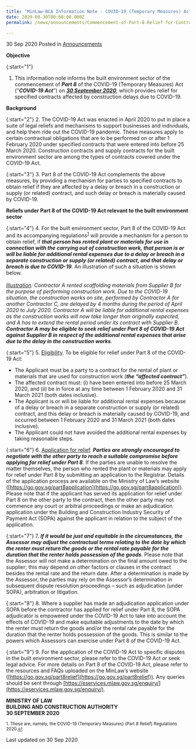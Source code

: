 ```yaml
---
title: 'MinLaw-BCA Information Note - COVID-19 (Temporary Measures) Act 2020 - Commencement of Part 8 Relief for Contracts Affected by Construction Delays'
date: 2020-09-30T00:00:00.000Z
permalink: /news/announcements/Commencement-of-Part-8-Relief-for-Contracts-Affected-by-Construction-Delays

---
```



30 Sep 2020 Posted in [Announcements](/news/announcements)

**Objective**

{:start="1"}
1. This information note informs the built environment sector of the commencement of <b><i>Part 8</i></b> of the COVID-19 (Temporary Measures) Act ("<b><i>COVID-19 Act</i></b>") on <b><i><u>30 September 2020</u></i></b>, which provides relief for specified contracts affected by construction delays due to COVID-19. 

**Background**

{:start="2"}
2. The COVID-19 Act was enacted in April 2020 to put in place a suite of legal reliefs and mechanisms to support businesses and individuals, and help them ride out the COVID-19 pandemic. These measures apply to certain contractual obligations that are to be performed on or after 1 February 2020 under specified contracts that were entered into before 25 March 2020. Construction contracts and supply contracts for the built environment sector are among the types of contracts covered under the COVID-19 Act.

{:start="3"}
3. Part 8 of the COVID-19 Act complements the above measures, by providing a mechanism for parties to specified contracts to obtain relief if they are affected by a delay or breach in a construction or supply (or related) contract, and such delay or breach is materially caused by COVID-19. 

**Reliefs under Part 8 of the COVID-19 Act relevant to the built environment sector**

{:start="4"}
4. For the built environment sector, Part 8 of the COVID-19 Act and its accompanying regulations<sup><a href="#fn1" id="ref1">1</a></sup> will provide a mechanism for a person to obtain relief, if <b><i>that person has rented plant or materials for use in connection with the carrying out of construction work, that person is or will be liable for additional rental expenses due to a delay or breach in a separate construction or supply (or related) contract, and that delay or breach is due to COVID-19</i></b>. An illustration of such a situation is shown below.
<br><br>
    <i><u>Illustration</u>:  Contractor A rented scaffolding materials from Supplier B for the purpose of performing construction work. Due to the COVID-19 situation, the construction works on site, performed by Contractor A for another Contractor C, are delayed by 4 months during the period of April 2020 to July 2020. Contractor A will be liable for additional rental expenses as the construction works will now take longer than originally expected, and A has to extend the rental period under its contract with Supplier B. <b>Contractor A may be eligible to seek relief under Part 8 of COVID-19 Act against Supplier B in respect of the additional rental expenses that arise due to the delay in the construction works</b>.</i>

{:start="5"}
5. <u>Eligibility</u>. To be eligible for relief under Part 8 of the COVID-19 Act: 

* The Applicant must be a party to a contract for the rental of plant or materials that are used for construction work (<b><i>the “affected contract”</i></b>).
* The affected contract must: (i) have been entered into before 25 March 2020, and (ii) be in force at any time between 1 February 2020 and 31 March 2021 (both dates inclusive). 
* The Applicant is or will be liable for additional rental expenses because of a delay or breach in a separate construction or supply (or related) contract, and this delay or breach is materially caused by COVID-19, and occurred between 1 February 2020 and 31 March 2021 (both dates inclusive).
* The Applicant could not have avoided the additional rental expenses by taking reasonable steps.

{:start="6"}
6. <u>Application for relief</u>. <b><i>Parties are strongly encouraged to negotiate with the other party to reach a suitable compromise before applying for relief under Part 8</i></b>. If the parties are unable to resolve the matter themselves, the person who rented the plant or materials may apply for relief under Part 8 by submitting an application to the Registrar. Details of the application process are available on the Ministry of Law’s website ([https://go.gov.sg/part8application](https://go.gov.sg/part8application)). Please note that if the applicant has served its application for relief under Part 8 on the other party to the contract, then the other party may not commence any court or arbitral proceedings or make an adjudication application under the Building and Construction Industry Security of Payment Act (SOPA) against the applicant in relation to the subject of the application.

{:start="7"}
7.  <b><i>If it would be just and equitable in the circumstances, the Assessor may adjust the contractual terms relating to the date by which the renter must return the goods or the rental rate payable for the duration that the renter holds possession of the goods</i></b>. Please note that the Assessor will not make a determination on the final amount owed to the supplier; this may depend on other factors or clauses in the contract besides the rental rate and the return date. After a determination is made by the Assessor, the parties may rely on the Assessor’s determination in subsequent dispute resolution proceedings – such as adjudication (under SOPA), arbitration or litigation.

{:start="8"}
8. Where a supplier has made an adjudication application under SOPA before the contractor has applied for relief under Part 8, the SOPA adjudicator is empowered under the COVID-19 Act to take into account the effects of COVID-19 and make equitable adjustments to the date by which the renter must return the goods and/or the rental rate payable for the duration that the renter holds possession of the goods. This is similar to the powers which Assessors can exercise under Part 8 of the COVID-19 Act.

{:start="9"}
9. For the application of the COVID-19 Act to specific disputes in the built environment sector, please refer to the COVID-19 Act or seek legal advice. For more details on Part 8 of the COVID-19 Act, please refer to the resources and FAQs uploaded on the MinLaw’s website ([https://go.gov.sg/part8relief](https://go.gov.sg/part8relief)). Any queries should be sent through [https://eservices.mlaw.gov.sg/enquiry/](https://eservices.mlaw.gov.sg/enquiry/).


**MINISTRY OF LAW**
<br>**BUILDING AND CONSTRUCTION AUTHORITY**
<br>**30 SEPTEMBER 2020**

<p><sup id="fn1">1. These are, namely, the COVID-19 (Temporary Measures) (Part 8 Relief) Regulations 2020.<a href="#ref1" title="Jump back to footnote 1 in the text.">↩</a></sup></p>


<p class="right-side-updated">Last updated on 30 Sep 2020</p>

